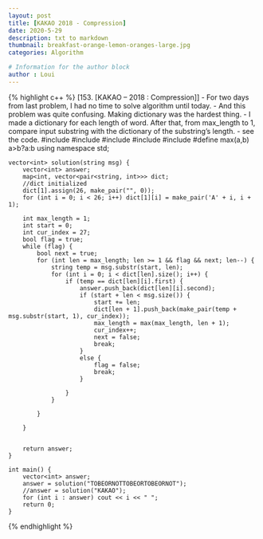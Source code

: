 ```yaml
---
layout: post
title: [KAKAO 2018 - Compression]
date: 2020-5-29
description: txt to markdown
thumbnail: breakfast-orange-lemon-oranges-large.jpg
categories: Algorithm

# Information for the author block
author : Loui
---
```


{% highlight c++ %}
	﻿[153. [KAKAO – 2018 : Compression]] 
	- For two days from last problem, I had no time to solve algorithm until today.
	- And this problem was quite confusing. Making dictionary was the hardest thing.
	- I made a dictionary for each length of word. After that, from max_length to 1, compare input substring with the dictionary of the substring’s length. 
	- see the code.
	#include <string>
	#include <vector>
	#include <iostream>
	#include<algorithm>
	#include<map>
	#define max(a,b) a>b?a:b
	using namespace std;
	
	vector<int> solution(string msg) {
		vector<int> answer;
		map<int, vector<pair<string, int>>> dict;
		//dict initialized
		dict[1].assign(26, make_pair("", 0));
		for (int i = 0; i < 26; i++) dict[1][i] = make_pair('A' + i, i + 1);
	
		int max_length = 1;
		int start = 0;
		int cur_index = 27;
		bool flag = true;
		while (flag) {
			bool next = true;
			for (int len = max_length; len >= 1 && flag && next; len--) {
				string temp = msg.substr(start, len);
				for (int i = 0; i < dict[len].size(); i++) {
					if (temp == dict[len][i].first) {
						answer.push_back(dict[len][i].second);
						if (start + len < msg.size()) {
							start += len;
							dict[len + 1].push_back(make_pair(temp + msg.substr(start, 1), cur_index));
							max_length = max(max_length, len + 1);
							cur_index++;
							next = false;
							break;
						}
						else {
							flag = false;
							break;
						}
	
					}
				}
	
			}
	
		}
	
	
		return answer;
	}
	
	int main() {
		vector<int> answer;
		answer = solution("TOBEORNOTTOBEORTOBEORNOT");
		//answer = solution("KAKAO");
		for (int i : answer) cout << i << " ";
		return 0;
	}
	
{% endhighlight %}
